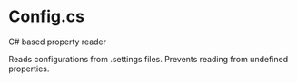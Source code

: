 # Config.cs
C# based property reader

Reads configurations from .settings files.
Prevents reading from undefined properties.
